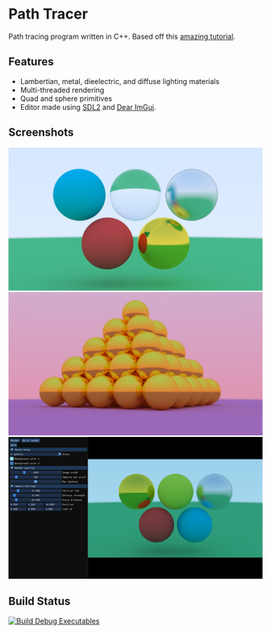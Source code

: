 # Path Tracer
Path tracing program written in C++. Based off this [amazing tutorial](https://raytracing.github.io/).

## Features
* Lambertian, metal, dieelectric, and diffuse lighting materials
* Multi-threaded rendering
* Quad and sphere primitives
* Editor made using [SDL2](https://www.libsdl.org/) and [Dear ImGui](https://github.com/ocornut/imgui).

## Screenshots
![](screenshots/materials.png)
![](screenshots/pyramid.png)
![](screenshots/editor.png)

## Build Status
[![Build Debug Executables](https://github.com/JoeZlonicky/raytracing/actions/workflows/build.yml/badge.svg)](https://github.com/JoeZlonicky/raytracing/actions/workflows/build.yml)